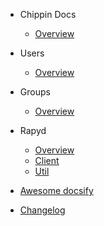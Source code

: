 - Chippin Docs

  - [Overview](readme.md)

- Users

  - [Overview](Users/index.md)
- Groups
  - [Overview](Groups/index.md)
- Rapyd
  - [Overview](Rapyd/index.md)
  - [Client](Rapyd/client.md)
  - [Util](Rapyd/util.md)

- [Awesome docsify](awesome.md)
- [Changelog](changelog.md)
